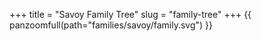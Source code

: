 +++
title = "Savoy Family Tree"
slug = "family-tree"
+++
{{ panzoomfull(path="families/savoy/family.svg") }}
